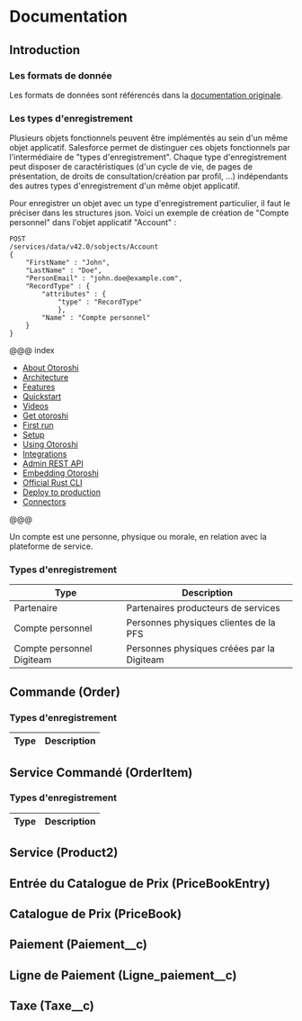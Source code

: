# Documentation

## Introduction

### Les formats de donnée

Les formats de données sont référencés dans la [documentation originale](https://help.salesforce.com/articleView?id=custom_field_types.thm&type=5).

### Les types d'enregistrement

Plusieurs objets fonctionnels peuvent être implémentés au sein d'un même objet applicatif. Salesforce permet de distinguer ces objets fonctionnels par l'intermédiaire de "types d'enregistrement". Chaque type d'enregistrement peut disposer de caractéristiques (d'un cycle de vie, de pages de présentation, de droits de consultation/création par profil, ...) indépendants des autres types d'enregistrement d'un même objet applicatif.

Pour enregistrer un objet avec un type d'enregistrement particulier, il faut le préciser dans les structures json. Voici un exemple de création de "Compte personnel" dans l'objet applicatif "Account" :

    POST
    /services/data/v42.0/sobjects/Account
    {
	    "FirstName" : "John",
	    "LastName" : "Doe",
	    "PersonEmail" : "john.doe@example.com",
	    "RecordType" : {
		    "attributes" : {
			    "type" : "RecordType"
			    },
			"Name" : "Compte personnel"
		}
    }

@@@ index

* [About Otoroshi](about.md)
* [Architecture](archi.md)
* [Features](features.md)
* [Quickstart](quickstart.md)
* [Videos](videos.md)
* [Get otoroshi](getotoroshi/index.md)
* [First run](firstrun/index.md)
* [Setup](setup/index.md)
* [Using Otoroshi](usage/index.md)
* [Integrations](integrations/index.md)
* [Admin REST API](api.md)
* [Embedding Otoroshi](./embedding.md)
* [Official Rust CLI](cli.md)
* [Deploy to production](deploy/index.md)
* [Connectors](connectors/index.md)

@@@ 

Un compte est une personne, physique ou morale, en relation avec la plateforme de service.

### Types d'enregistrement

|Type| Description |
|--|--|
| Partenaire | Partenaires producteurs de services |
| Compte personnel | Personnes physiques clientes de la PFS |
| Compte personnel Digiteam | Personnes physiques créées par la Digiteam |

## Commande (Order)

### Types d'enregistrement

|Type| Description |
|--|--|

## Service Commandé (OrderItem)

### Types d'enregistrement

|Type| Description |
|--|--|

## Service (Product2)

## Entrée du Catalogue de Prix (PriceBookEntry)

## Catalogue de Prix (PriceBook)

## Paiement (Paiement__c)

## Ligne de Paiement (Ligne_paiement__c)

## Taxe (Taxe__c)

<!--stackedit_data:
eyJoaXN0b3J5IjpbLTEzOTM3NzU2MSwtMTk5NjQ1NDUzMSwtMj
EwNTcxNDg4NSwtMTg4MDIwNjE3OSwxNTQzNjAyNCwxMTA4MDIw
Njc0LDIxMjI5OTQxNzYsMTEwODAyMDY3NCwyMTIyOTk0MTc2LD
E2ODk1NjQwMTYsMTEwODAyMDY3NCwxNTMyMDMzNjg1LDE2MjQ3
MjIyMTUsLTE5NjA5MTI3ODMsLTE5MjM1OTEyMTQsLTE5MjM1OT
EyMTQsMTk0MjA1NzMwNl19
-->